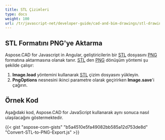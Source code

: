 ```yaml
---
title: STL Çizimleri
type: docs
weight: 100
url: /tr/javascript-net/developer-guide/cad-and-bim-drawings/stl-drawings/
---
```


## **STL Formatını PNG'ye Aktarma**

Aspose.CAD for Javascript in Angular, geliştiricilerin bir [STL](https://docs.fileformat.com/cad/stl/) dosyasını [PNG](https://docs.fileformat.com/image/png/) formatına aktarmasına olanak tanır.
[STL](https://docs.fileformat.com/cad/stl/) den [PNG](https://docs.fileformat.com/image/png/) dönüşüm yöntemi şu şekilde çalışır:

1. **Image.load** yöntemini kullanarak [STL](https://docs.fileformat.com/cad/stl/) çizim dosyasını yükleyin.
1. **PngOptions** nesnesini ikinci parametre olarak geçirirken **Image.save**'i çağırın.

## Örnek Kod

Aşağıdaki kod, Aspose.CAD for JavaScript kullanarak aynı sonuca nasıl ulaşılacağını göstermektedir.

{{< gist "aspose-com-gists" "b5a4510e5fa49082bb585a12d753de8d" "Convert-STL-to-PNG-Export.js" >}}
